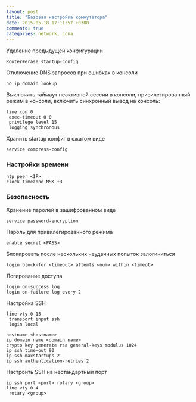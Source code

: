 ```yaml
---
layout: post
title: "Базовая настройка коммутатора"
date: 2015-05-18 17:11:57 +0300
comments: true
categories: network, ccna
---
```

Удаление предыдущей конфигурации

```
Router#erase startup-config
```

Отключение DNS запросов при ошибках в консоли
```
no ip domain lookup
```

Выключить таймаут неактивной сессии в консоли, привилегированный режим в консоли, включить синхронный вывод на консоль:
```
line con 0
 exec-timeout 0 0
 privilege level 15
 logging synchronous
```

Хранить startup конфиг в сжатом виде
```
service compress-config 
```
### Настройки времени

```
ntp peer <IP>
clock timezone MSK +3
```

### Безопасность

Хранение паролей в зашифрованном виде
```
service password-encryption
```

Пароль для привилегированного режима
```
enable secret <PASS>
```

Блокировать после нескольких неудачных попыток залогиниться
```
login block-for <timeout> attemts <num> within <timeot>
```

Логирование доступа
```
login on-success log
login on-failure log every 2
```

Настройка SSH

```
line vty 0 15
 transport input ssh
 login local
```

```
hostname <hostname>
ip domain name <domain name>
crypto key generate rsa general-keys modulus 1024
ip ssh time-out 90
ip ssh maxstartups 2 
ip ssh authentication-retries 2 
```

Настроить SSH на нестандартный порт
```
ip ssh port <port> rotary <group>
line vty 0 4
 rotary <group>
```
